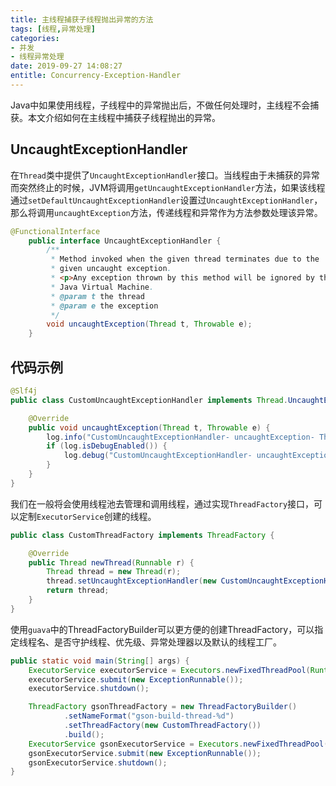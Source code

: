 ```yaml
---
title: 主线程捕获子线程抛出异常的方法
tags: [线程,异常处理]
categories:
- 并发
- 线程异常处理
date: 2019-09-27 14:08:27
entitle: Concurrency-Exception-Handler
---
```


Java中如果使用线程，子线程中的异常抛出后，不做任何处理时，主线程不会捕获。本文介绍如何在主线程中捕获子线程抛出的异常。
<!--more-->

## UncaughtExceptionHandler

在`Thread`类中提供了`UncaughtExceptionHandler`接口。当线程由于未捕获的异常而突然终止的时候，JVM将调用`getUncaughtExceptionHandler`方法，如果该线程通过`setDefaultUncaughtExceptionHandler`设置过`UncaughtExceptionHandler`，那么将调用`uncaughtException`方法，传递线程和异常作为方法参数处理该异常。

```java
@FunctionalInterface
    public interface UncaughtExceptionHandler {
        /**
         * Method invoked when the given thread terminates due to the
         * given uncaught exception.
         * <p>Any exception thrown by this method will be ignored by the
         * Java Virtual Machine.
         * @param t the thread
         * @param e the exception
         */
        void uncaughtException(Thread t, Throwable e);
    }
```

## 代码示例

```java
@Slf4j
public class CustomUncaughtExceptionHandler implements Thread.UncaughtExceptionHandler {

    @Override
    public void uncaughtException(Thread t, Throwable e) {
        log.info("CustomUncaughtExceptionHandler- uncaughtException- Thread:{}-{} , Throwable:{}", t.getName(), t.getId(), e.getMessage());
        if (log.isDebugEnabled()) {
            log.debug("CustomUncaughtExceptionHandler- uncaughtException Thread:{}-{}", t.getName(), t.getId(), e);
        }
    }
}

```

我们在一般将会使用线程池去管理和调用线程，通过实现`ThreadFactory`接口，可以定制`ExecutorService`创建的线程。

```java
public class CustomThreadFactory implements ThreadFactory {

    @Override
    public Thread newThread(Runnable r) {
        Thread thread = new Thread(r);
        thread.setUncaughtExceptionHandler(new CustomUncaughtExceptionHandler());
        return thread;
    }
}
```

使用`guava`中的ThreadFactoryBuilder可以更方便的创建ThreadFactory，可以指定线程名、是否守护线程、优先级、异常处理器以及默认的线程工厂。

```java
public static void main(String[] args) {
    ExecutorService executorService = Executors.newFixedThreadPool(Runtime.getRuntime().availableProcessors(), new CustomThreadFactory());
    executorService.submit(new ExceptionRunnable());
    executorService.shutdown();

    ThreadFactory gsonThreadFactory = new ThreadFactoryBuilder()
            .setNameFormat("gson-build-thread-%d")
            .setThreadFactory(new CustomThreadFactory())
            .build();
    ExecutorService gsonExecutorService = Executors.newFixedThreadPool(Runtime.getRuntime().availableProcessors(), gsonThreadFactory);
    gsonExecutorService.submit(new ExceptionRunnable());
    gsonExecutorService.shutdown();
}
```

